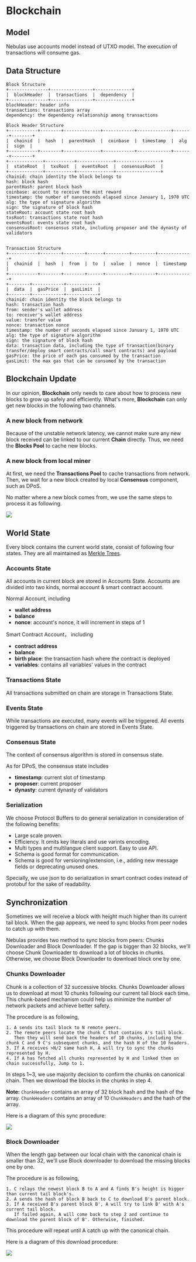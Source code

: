 # Blockchain

## Model

Nebulas use accounts model instead of UTXO model. The execution of transactions will consume gas.

## Data Structure

```text
Block Structure
+---------------+----------------+--------------+
|  blockHeader  |  transactions  |  dependency  |
+---------------+----------------+--------------+
blockHeader: header info
transactions: transactions array
dependency: the dependency relationship among transactions

Block Header Structure
+-----------+--------+--------------+------------+-------------+-------+--------+
|  chainid  |  hash  |  parentHash  |  coinbase  |  timestamp  |  alg  |  sign  |
+-----------+--------+--------------+------------+-------------+-------+--------+
+-------------+-----------+--------------+-----------------+
|  stateRoot  |  txsRoot  |  eventsRoot  |  consensusRoot  |
+-------------+-----------+--------------+-----------------+
chainid: chain identity the block belongs to
hash: block hash
parentHash: parent block hash
coinbase: account to receive the mint reward
timestamp: the number of nanoseconds elapsed since January 1, 1970 UTC
alg: the type of signature algorithm
sign: the signature of block hash
stateRoot: account state root hash
txsRoot: transactions state root hash
eventsRoot: events state root hash
consensusRoot: consensus state, including proposer and the dynasty of validators


Transaction Structure
+-----------+--------+--------+------+---------+---------+-------------+
|  chainid  |  hash  |  from  |  to  |  value  |  nonce  |  timestamp  |
+-----------+--------+--------+------+---------+---------+-------------+
+--------+------------+------------+
|  data  |  gasPrice  |  gasLimit  |
+--------+------------+------------+
chainid: chain identity the block belongs to
hash: transaction hash
from: sender's wallet address
to: receiver's wallet address
value: transfer value
nonce: transaction nonce
timestamp: the number of seconds elapsed since January 1, 1970 UTC
alg: the type of signature algorithm
sign: the signature of block hash
data: transaction data, including the type of transaction(binary transfer/deploy smart contracts/call smart contracts) and payload
gasPrice: the price of each gas consumed by the transaction
gasLimit: the max gas that can be consumed by the transaction
```

## Blockchain Update

In our opinion, **Blockchain** only needs to care about how to process new blocks to grow up safely and efficiently. What's more, **Blockchain** can only get new blocks in the following two channels.

### A new block from network

Because of the unstable network latency, we cannot make sure any new block received can be linked to our current **Chain** directly. Thus, we need the **Blocks Pool** to cache new blocks.

### A new block from local miner

At first, we need the **Transactions Pool** to cache transactions from network. Then, we wait for a new block created by local **Consensus** component, such as DPoS.

No matter where a new block comes from, we use the same steps to process it as following.

![](../../resources/blockpool.png)

## World State

Every block contains the current world state, consist of following four states. They are all maintained as [Merkle Trees](merkle_trie.md).

### Accounts State

All accounts in current block are stored in Accounts State. Accounts are divided into two kinds, normal account & smart contract account.

Normal Account, including

* **wallet address**
* **balance**
* **nonce**: account's nonce, it will increment in steps of 1

Smart Contract Account， including

* **contract address**
* **balance**
* **birth place**: the transaction hash where the contract is deployed
* **variables**: contains all variables' values in the contract

### Transactions State

All transactions submitted on chain are storage in Transactions State.

### Events State

While transactions are executed, many events will be triggered. All events triggered by transactions on chain are stored in Events State.

### Consensus State

The context of consensus algorithm is stored in consensus state.

As for DPoS, the consensus state includes

* **timestamp**: current slot of timestamp
* **proposer**: current proposer
* **dynasty**: current dynasty of validators

### Serialization

We choose Protocol Buffers to do general serialization in consideration of the following benefits:

* Large scale proven.
* Efficiency. It omits key literals and use varints encoding.
* Multi types and multilangue client support. Easy to use API.
* Schema is good format for communication.
* Schema is good for versioning/extension, i.e., adding new message fields or deprecating unused ones.

Specially, we use json to do serialization in smart contract codes instead of protobuf for the sake of readability.

## Synchronization

Sometimes we will receive a block with height much higher than its current tail block. When the gap appears, we need to sync blocks from peer nodes to catch up with them.

Nebulas provides two method to sync blocks from peers: Chunks Downloader and Block Downloader. If the gap is bigger than 32 blocks, we'll choose Chunk Downloader to download a lot of blocks in chunks. Otherwise, we choose Block Downloader to download block one by one.

### Chunks Downloader

Chunk is a collection of 32 successive blocks. Chunks Downloader allows us to download at most 10 chunks following our current tail block each time. This chunk-based mechanism could help us minimize the number of network packets and achieve better safety.

The procedure is as following,

```text
1. A sends its tail block to N remote peers.
2. The remote peers locate the chunk C that contains A's tail block.
   Then they will send back the headers of 10 chunks, including the chunk C and 9 C's subsequent chunks, and the hash H of the 10 headers.
3. If A receives >N/2 same hash H, A will try to sync the chunks represented by H.
4. If A has fetched all chunks represented by H and linked them on chain successfully, Jump to 1.
```

In steps 1~3, we use majority decision to confirm the chunks on canonical chain. Then we download the blocks in the chunks in step 4.

**Note:** `ChunkHeader` contains an array of 32 block hash and the hash of the array. `ChunkHeaders` contains an array of 10 `ChunkHeaders` and the hash of the array.

Here is a diagram of this sync procedure:

![](../../resources/the-diagram-of-sync-process.png)

### Block Downloader

When the length gap between our local chain with the canonical chain is smaller than 32, we'll use Block downloader to download the missing blocks one by one.

The procedure is as following,

```text
1. C relays the newest block B to A and A finds B's height is bigger than current tail block's.
2. A sends the hash of block B back to C to download B's parent block.
3. If A received B's parent block B', A will try to link B' with A's current tail block.
   If failed again, A will come back to step 2 and continue to download the parent block of B'. Otherwise, finished.
```

This procedure will repeat until A catch up with the canonical chain.

Here is a diagram of this download procedure:

![](../../resources/the-diagram-of-download-process.png)

